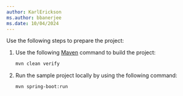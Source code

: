 ```yaml
---
author: KarlErickson
ms.author: bbanerjee
ms.date: 10/04/2024
---
```


Use the following steps to prepare the project:

1. Use the following [Maven](https://maven.apache.org/what-is-maven.html) command to build the project:

   ```bash
   mvn clean verify
   ```

1. Run the sample project locally by using the following command:

   ```bash
   mvn spring-boot:run
   ```
